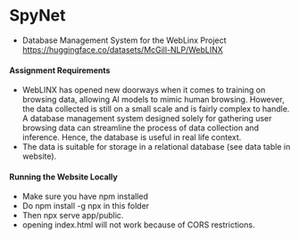 # SpyNet
- Database Management System for the WebLinx Project https://huggingface.co/datasets/McGill-NLP/WebLINX
#### Assignment Requirements
- WebLINX has opened new doorways when it comes to training on browsing data, allowing AI models to mimic human browsing. However, the data collected is still on a small scale and is fairly complex to handle. A database management system designed solely for gathering user browsing data can streamline the process of data collection and inference. Hence, the database is useful in real life context.
- The data is suitable for storage in a relational database (see data table in website).
#### Running the Website Locally
- Make sure you have npm installed
- Do npm install -g npx in this folder
- Then npx serve app/public. 
- opening index.html will not work because of CORS restrictions. 

